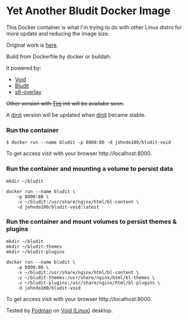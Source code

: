 # Yet Another Bludit Docker Image

This Docker container is what I'm trying to do with other Linux distro for more update and reducing the image size.

Original work is [here](https://github.com/bludit/docker).

Build from Dockerfile by docker or buildah.

It powered by:
- [Void](https://voidlinux.org)
- [Bludit](https://www.bludit.com)
- [s6-overlay](https://github.com/just-containers/s6-overlay)

~~Other version with [Tini](https://github.com/krallin/tini) init will be availabe soon.~~

A [dinit](https://gitlab.com/tozd/dinit) version will be updated when [dinit](https://gitlab.com/tozd/dinit) became stable.

### Run the container

`$ docker run --name bludit -p 8000:80 -d johndo100/bludit-void`

To get access visit with your browser http://localhost:8000.

### Run the container and mounting a volume to persist data

```
mkdir ~/bludit

docker run --name bludit \
    -p 8000:80 \
    -v ~/bludit:/usr/share/nginx/html/bl-content \
    -d johndo100/bludit-void:latest
```

### Run the container and mount volumes to persist themes & plugins

```
mkdir ~/bludit
mkdir ~/bludit-themes
mkdir ~/bludit-plugins

docker run --name bludit \
    -p 8000:80 \
    -v ~/bludit:/usr/share/nginx/html/bl-content \
    -v ~/bludit-themes:/usr/share/nginx/html/bl-themes \
    -v ~/bludit-plugins:/usr/share/nginx/html/bl-plugins \
    -d johndo100/bludit-void
```

To get access visit with your browser http://localhost:8000.

Tested by [Podman](https://podman.io) on [Void (Linux)](https://voidlinux.org) desktop.
